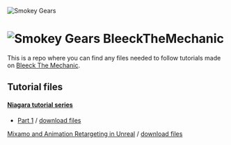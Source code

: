 ![Smokey Gears](https://raw.githubusercontent.com/Bleeck/bleeck.github.com/master/assets/images/cA4aKEIPQrerBnp1yGHv_IMG_9534-3-2.jpg)


# ![Smokey Gears](https://raw.githubusercontent.com/Bleeck/bleeck.github.com/master/assets/images/favicon.png)  BleeckTheMechanic

This is a repo where you can find any files needed to follow tutorials made on [Bleeck The Mechanic](https://bleeck.github.io/).


## Tutorial files

#### [Niagara tutorial series](https://www.youtube.com/playlist?list=PLcDcPCfgLOnCzYTufd6DXOJ-6-oacih_D)

* [Part 1](https://youtu.be/93Gwq_aQ_Qo) / [download files](https://github.com/Bleeck/BleeckTheMechanic/tree/Niagara_StarterFiles_Part2)

[Mixamo and Animation Retargeting in Unreal](https://youtu.be/XvqSOfsf_PU) / [download files](https://github.com/Bleeck/BleeckTheMechanic/tree/Mixamo_and_Animation_Retargeting_in_Unreal)
